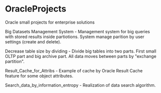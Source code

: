 # OracleProjects
 Oracle small projects for enterprise solutions
 
 Big Datasets Management System - Management system for big queries with stored results inside partiotions. System manage parition by user settings (create and delete).
 
 Decrease table size by dividing - Divide big tables into two parts. First small OLTP part and big archive part. All data moves between parts by "exchange partition".
 
 Result_Cache_for_Attribs - Example of cache by Oracle Result Cache feature for some object attributes.
 
 Search_data_by_information_entropy - Realization of data search algorithm.
